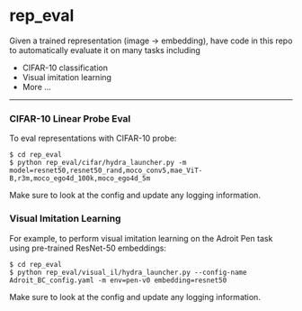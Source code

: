 # rep_eval

Given a trained representation (image -> embedding), have code in this repo to automatically evaluate it on many tasks including
- CIFAR-10 classification
- Visual imitation learning
- More ...

---

### CIFAR-10 Linear Probe Eval

To eval representations with CIFAR-10 probe:
```
$ cd rep_eval
$ python rep_eval/cifar/hydra_launcher.py -m model=resnet50,resnet50_rand,moco_conv5,mae_ViT-B,r3m,moco_ego4d_100k,moco_ego4d_5m
```
Make sure to look at the config and update any logging information.

### Visual Imitation Learning

For example, to perform visual imitation learning on the Adroit Pen task using pre-trained ResNet-50 embeddings:
```
$ cd rep_eval
$ python rep_eval/visual_il/hydra_launcher.py --config-name Adroit_BC_config.yaml -m env=pen-v0 embedding=resnet50
```
Make sure to look at the config and update any logging information.